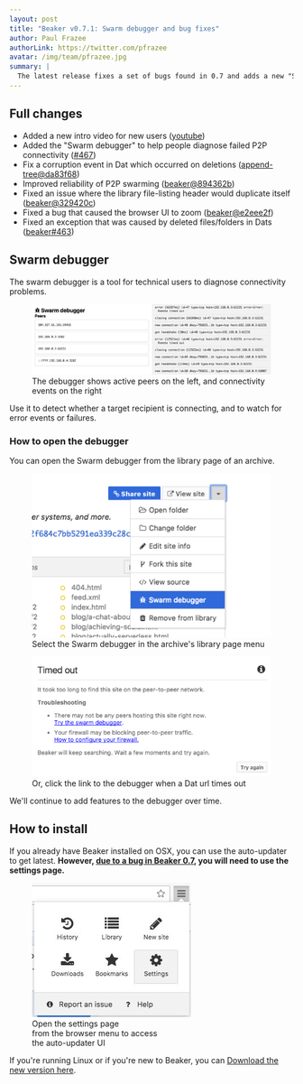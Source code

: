 ```yaml
---
layout: post
title: "Beaker v0.7.1: Swarm debugger and bug fixes"
author: Paul Frazee
authorLink: https://twitter.com/pfrazee
avatar: /img/team/pfrazee.jpg
summary: |
  The latest release fixes a set of bugs found in 0.7 and adds a new "Swarm debugger" to help users diagnose peer connectivity issues.
---
```


## Full changes

 - Added a new intro video for new users ([youtube](https://www.youtube.com/watch?v=U2B9mwRFE8U))
 - Added the "Swarm debugger" to help people diagnose failed P2P connectivity ([#467](https://github.com/beakerbrowser/beaker/pull/467))
 - Fix a corruption event in Dat which occurred on deletions ([append-tree@da83f68](https://github.com/mafintosh/append-tree/commit/da83f68d75750fc2bc9ebced81a387b97c0e9e6a))
 - Improved reliability of P2P swarming ([beaker@894362b](https://github.com/beakerbrowser/beaker/commit/894362b44278263a6c2a4d52b073526ca2b4dc5b))
 - Fixed an issue where the library file-listing header would duplicate itself ([beaker@329420c](https://github.com/beakerbrowser/beaker/commit/329420c56d1aa1b47a2614d143bb9bb78bcae156))
 - Fixed a bug that caused the browser UI to zoom ([beaker@e2eee2f](https://github.com/beakerbrowser/beaker/commit/e2eee2fa141a4b555608c2347926339c7d01eb58))
 - Fixed an exception that was caused by deleted files/folders in Dats ([beaker#463](https://github.com/beakerbrowser/beaker/issues/463))

## Swarm debugger

The swarm debugger is a tool for technical users to diagnose connectivity problems.

<figure>
<img src="/img/posts/beaker-0-7-1/swarm-debugger.png" >
<figcaption>The debugger shows active peers on the left, and connectivity events on the right</figcaption>
</figure>

Use it to detect whether a target recipient is connecting, and to watch for error events or failures.

### How to open the debugger

You can open the Swarm debugger from the library page of an archive.

<figure>
<img src="/img/posts/beaker-0-7-1/library-menu.png">
<figcaption>Select the Swarm debugger in the archive's library page menu</figcaption>
</figure>

<figure>
<img src="/img/posts/beaker-0-7-1/timeout.png">
<figcaption>Or, click the link to the debugger when a Dat url times out</figcaption>
</figure>

We'll continue to add features to the debugger over time.

## How to install

If you already have Beaker installed on OSX, you can use the auto-updater to get latest. **However, [due to a bug in Beaker 0.7](https://twitter.com/BeakerBrowser/status/869230831935606785), you will need to use the settings page.**

<figure>
<img src="/img/posts/beaker-0-7-1/settings-page.jpg">
<figcaption>Open the settings page<br>from the browser menu to access<br>the auto-updater UI</figcaption>
</figure>

If you're running Linux or if you're new to Beaker, you can [Download the new version here](/docs/install/).
